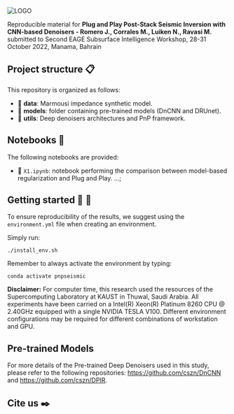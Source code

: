 ![LOGO](https://github.com/DIG-Kaust/Project_Template/blob/master/logo.png)

Reproducible material for **Plug and Play Post-Stack Seismic Inversion with CNN-based Denoisers -
Romero J., Corrales M., Luiken N., Ravasi M.** submitted to Second EAGE Subsurface Intelligence Workshop, 28-31 October 2022, Manama, Bahrain


## Project structure :clipboard:
This repository is organized as follows:

- :open_file_folder: **data**: Marmousi impedance synthetic model.
- :open_file_folder: **models**: folder containing pre-trained models (DnCNN and DRUnet).
- :open_file_folder: **utils**: Deep denoisers architectures and PnP framework.

## Notebooks :orange_book:
The following notebooks are provided:

- :orange_book: ``X1.ipynb``: notebook performing the comparison between model-based regularization and Plug and Play. ...;


## Getting started :space_invader: :robot:
To ensure reproducibility of the results, we suggest using the `environment.yml` file when creating an environment.

Simply run:
```
./install_env.sh
```

Remember to always activate the environment by typing:
```
conda activate pnpseismic
```
**Disclaimer:** For computer time, this research used the resources of the Supercomputing Laboratory at KAUST in Thuwal, Saudi Arabia. All experiments have been carried on a Intel(R) Xeon(R) Platinum 8260 CPU @ 2.40GHz equipped with a single NVIDIA TESLA V100. Different environment 
configurations may be required for different combinations of workstation and GPU.

## Pre-trained Models
For more details of the Pre-trained Deep Denoisers used in this study, please refer to the following repositories: https://github.com/cszn/DnCNN and https://github.com/cszn/DPIR.  


## Cite us :black_nib:
